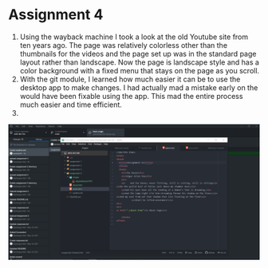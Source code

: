 # Assignment 4
1. Using the wayback machine I took a look at the old Youtube site from ten years ago. The page was relatively colorless other than the thumbnails for the videos and the page set up was in the standard page layout rather than landscape. Now the page is landscape style and has a color background with a fixed menu that stays on the page as you scroll.
2. With the git module, I learned how much easier it can be to use the desktop app to make changes. I had actually mad a mistake early on the would have been fixable using the app. This mad the entire process much easier and time efficient.
3.
<img src="./images/assignment4.PNG">
